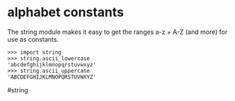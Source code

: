 # alphabet constants

The string module makes it easy to get the ranges a-z + A-Z (and more) for use as constants.

```
>>> import string
>>> string.ascii_lowercase
'abcdefghijklmnopqrstuvwxyz'
>>> string.ascii_uppercase
'ABCDEFGHIJKLMNOPQRSTUVWXYZ'
```

#string
